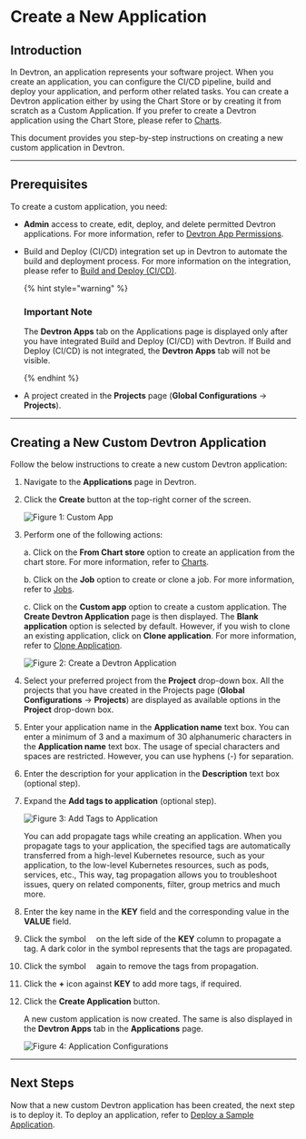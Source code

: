 # Create a New Application

## Introduction

In Devtron, an application represents your software project. When you create an application, you can configure the CI/CD pipeline, build and deploy your application, and perform other related tasks. You can create a Devtron application either by using the Chart Store or by creating it from scratch as a Custom Application. If you prefer to create a Devtron application using the Chart Store, please refer to [Charts](../user-guide/deploy-chart/README.md). 

This document provides you step-by-step instructions on creating a new custom application in Devtron.

---

## Prerequisites 

To create a custom application, you need:

* **Admin** access to create, edit, deploy, and delete permitted Devtron applications. For more information, refer to [Devtron App Permissions](../user-guide/global-configurations/user-access.md).

* Build and Deploy (CI/CD) integration set up in Devtron to automate the build and deployment process. For more information on the integration, please refer to [Build and Deploy (CI/CD)](../user-guide/deploying-application/README.md). 

    {% hint style="warning" %}

    ### Important Note

    The **Devtron Apps** tab on the Applications page is displayed only after you have integrated Build and Deploy (CI/CD) with Devtron. If Build and Deploy (CI/CD) is not integrated, the **Devtron Apps** tab will not be visible.

    {% endhint %}

* A project created in the **Projects** page (**Global Configurations** → **Projects**). 

---

## Creating a New Custom Devtron Application

Follow the below instructions to create a new custom Devtron application: 

1. Navigate to the **Applications** page in Devtron.

2. Click the **Create** button at the top-right corner of the screen.

    ![Figure 1: Custom App](https://devtron-public-asset.s3.us-east-2.amazonaws.com/images/creating-application/create-custom-app/custom-application.jpg)

3. Perform one of the following actions: 

    a. Click on the **From Chart store** option to create an application from the chart store. For more information, refer to [Charts](../user-guide/deploy-chart/README.md).

    b. Click on the **Job** option to create or clone a job. For more information, refer to [Jobs](./jobs/README.md).

    c. Click on the **Custom app** option to create a custom application. The **Create Devtron Application** page is then displayed. The **Blank application** option is selected by default. However, if you wish to clone an existing application, click on **Clone application**. For more information, refer to [Clone Application](cloning-application.md).

    ![Figure 2: Create a Devtron Application](https://devtron-public-asset.s3.us-east-2.amazonaws.com/images/creating-application/create-custom-app/create-application.jpg)

4. Select your preferred project from the **Project** drop-down box. All the projects that you have created in the Projects page (**Global Configurations** → **Projects**) are displayed as available options in the **Project** drop-down box.

5. Enter your application name in the **Application name** text box. You can enter a minimum of 3 and a maximum of 30 alphanumeric characters in the **Application name** text box. The usage of special characters and spaces are restricted. However, you can use hyphens (-) for separation. 

6. Enter the description for your application in the **Description** text box (optional step). 

7. Expand the **Add tags to application** (optional step).

    ![Figure 3: Add Tags to Application](https://devtron-public-asset.s3.us-east-2.amazonaws.com/images/creating-application/create-custom-app/tags.jpg)

    You can add propagate tags while creating an application. When you propagate tags to your application, the specified tags are automatically transferred from a high-level Kubernetes resource, such as your application, to the low-level Kubernetes resources, such as pods, services, etc., This way, tag propagation allows you to troubleshoot issues, query on related components, filter, group metrics and much more. 

8. Enter the key name in the **KEY** field and the corresponding value in the **VALUE** field.

9. Click the symbol <img src  = "https://docs.devtron.ai/~gitbook/image?url=https%3A%2F%2Fdevtron-public-asset.s3.us-east-2.amazonaws.com%2Fimages%2Fcreating-application%2Fdonot-propagate.jpg&width=300&dpr=2&quality=100&sign=a92f66cf&sv=2" height = 10> on the left side of the **KEY** column to propagate a tag. A dark color in the symbol represents that the tags are propagated. 

10. Click the symbol <img src  = "https://docs.devtron.ai/~gitbook/image?url=https%3A%2F%2Fdevtron-public-asset.s3.us-east-2.amazonaws.com%2Fimages%2Fcreating-application%2Fdonot-propagate.jpg&width=300&dpr=2&quality=100&sign=a92f66cf&sv=2" height = 10> again to remove the tags from propagation. 

11. Click the **+** icon against **KEY** to add more tags, if required. 

12. Click the **Create Application** button. 
    
    A new custom application is now created. The same is also displayed in the **Devtron Apps** tab in the **Applications** page.

    ![Figure 4: Application Configurations](https://devtron-public-asset.s3.us-east-2.amazonaws.com/images/creating-application/create-custom-app/application-created.jpg)

---

## Next Steps

Now that a new custom Devtron application has been created, the next step is to deploy it. To deploy an application, refer to [Deploy a Sample Application](./Deploy-sample-app/nodejs_app.md).